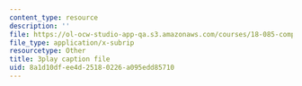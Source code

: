 ```yaml
---
content_type: resource
description: ''
file: https://ol-ocw-studio-app-qa.s3.amazonaws.com/courses/18-085-computational-science-and-engineering-i-fall-2008/8a1d10dfee4d25180226a095edd85710_Q95lUJagN0A.srt
file_type: application/x-subrip
resourcetype: Other
title: 3play caption file
uid: 8a1d10df-ee4d-2518-0226-a095edd85710
---
```

